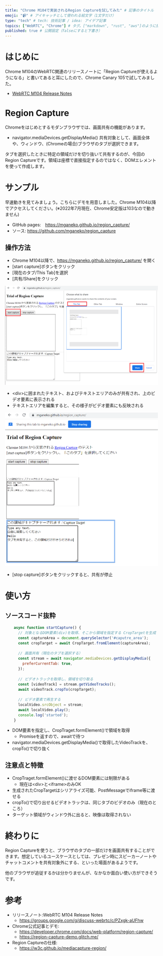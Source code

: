 ```yaml
---
title: "Chrome M104で実装されるRegion Captureを試してみた" # 記事のタイトル
emoji: "📹" # アイキャッチとして使われる絵文字（1文字だけ）
type: "tech" # tech: 技術記事 / idea: アイデア記事
topics: ["WebRTC", "Chrome"] # タグ。["markdown", "rust", "aws"]のように指定する
published: true # 公開設定（falseにすると下書き）
---
```


# はじめに

Chrome M104のWebRTC関連のリリースノートに「Region Captureが使えるようになる」と書いてあると耳にしたので、Chrome Canary 105で試してみました。
- [WebRTC M104 Release Notes](https://groups.google.com/g/discuss-webrtc/c/PZxgk-aUFhw)

# Region Capture

Chromeをはじめとするモダンブラウザでは、画面共有の機能があります。
-  navigator.mediaDevices.getDisplayMedia()
共有対象として、画面全体や、ウィンドウ、(Chromeの場合)ブラウザのタブが選択できます。

タブを選択したときに特定の領域だけを切り抜いて共有するのが、今回のRegion Captureです。領域は座標で直接指定するのではなく、DOMエレメントを使って作成します。

# サンプル

早速動きを見てみましょう。こちらにデモを用意しました。Chrome M104以降でアクセスしてください。(※2022年7月現在、Chrome安定版は103なので動きません)
- GitHub pages:　https://mganeko.github.io/region_capture/
- ソース: https://github.com/mganeko/region_capture

## 操作方法
- Chrome M104以降で、https://mganeko.github.io/region_capture/ を開く
- [start capture]ボタンをクリック
- [現在のタブ/This Tab]を選択
- [共有/Share]をクリック

![共有開始](/images/start_capture.png)

- &lt;div&gt;に囲まれたテキスト、およびテキストエリアのみが共有され、上のビデオ要素に表示される
- テキストエリアを編集すると、その様子がビデオ要素にも反映される

![共有中](/images/while_region_capture.png)

- [stop capture]ボタンをクリックすると、共有が停止

# 使い方

## ソースコード抜粋

```js
    async function startCapture() {
      // 対象となるDOM要素(div)を取得、そこから領域を指定する CropTargetを生成
      const captureArea = document.querySelector('#caputre_area');
      const cropTarget = await CropTarget.fromElement(captureArea);

      // 画面共有（現在のタブを選択する）
      const stream = await navigator.mediaDevices.getDisplayMedia({
        preferCurrentTab: true,
      });

      // ビデオトラックを取得し、領域を切り取る
      const [videoTrack] = stream.getVideoTracks();
      await videoTrack.cropTo(cropTarget);

      // ビデオ要素で再生する
      localVideo.srcObject = stream;
      await localVideo.play();
      console.log('started');
    }
```

- DOM要素を指定し、CropTraget.formElement()で領域を取得
  - Promiseを返すので、awaitで待つ
-  navigator.mediaDevices.getDisplayMedia()で取得したVideoTrackを、cropTo()で切り抜く

## 注意点と特徴

- CropTraget.formElement()に渡せるDOM要素には制限がある
  - 現在は&lt;div&gt;と&lt;iframe&gt;のみOK
- 生成されたCropTargetはシリアライズ可能、PostMessageでiframe等に渡せる
- cropTo()で切り出せるビデオトラックは、同じタブのビデオのみ（現在のところ）
- ターゲット領域がウィンドウ外に出ると、映像は取得されない

# 終わりに

Region Captureを使うと、ブラウザのタブの一部だけを画面共有することができます。想定しているユースケースとしては、プレゼン時にスピーカーノートやチャットコメントを共有対象外にする、といった場面があるようです。

他のブラウザが追従するかは分かりませんが、なかなか面白い使い方ができそうです。



# 参考

- リリースノート:WebRTC M104 Release Notes
  - https://groups.google.com/g/discuss-webrtc/c/PZxgk-aUFhw
- Chrome公式記事とデモ:
  - https://developer.chrome.com/docs/web-platform/region-capture/
  - https://region-capture-demo.glitch.me/
- Region Captureの仕様:
  - https://w3c.github.io/mediacapture-region/
